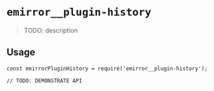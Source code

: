 # `emirror__plugin-history`

> TODO: description

## Usage

```
const emirrorPluginHistory = require('emirror__plugin-history');

// TODO: DEMONSTRATE API
```

